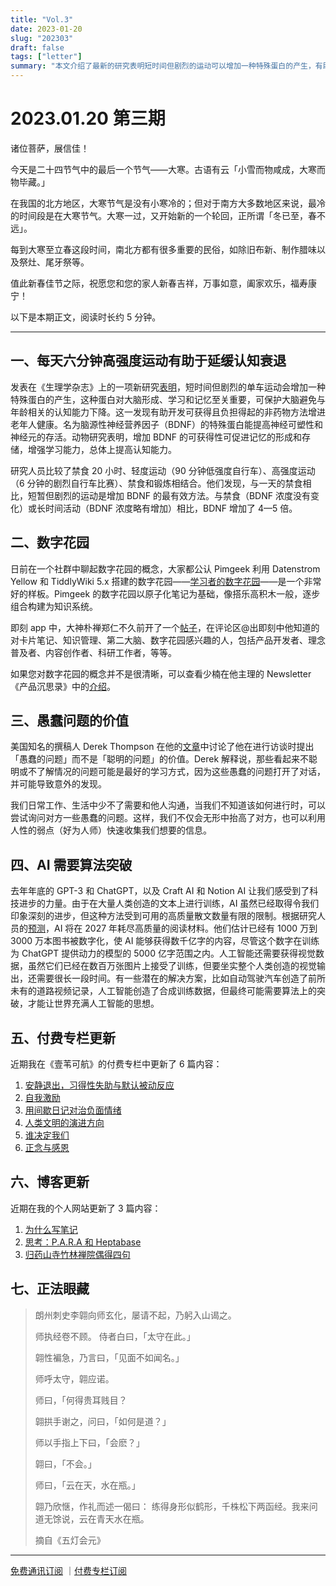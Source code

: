 ```yaml
---
title: "Vol.3"
date: 2023-01-20
slug: "202303"
draft: false
tags: ["letter"]
summary: "本文介绍了最新的研究表明短时间但剧烈的运动可以增加一种特殊蛋白的产生，有助于延缓认知衰退；数字花园的概念以及 Pimgeek 的数字花园；愚蠢问题的价值；AI 需要算法突破。"
---
```


# 2023.01.20 第三期

诸位菩萨，展信佳！

今天是二十四节气中的最后一个节气——大寒。古语有云「小雪而物咸成，大寒而物毕藏。」

在我国的北方地区，大寒节气是没有小寒冷的；但对于南方大多数地区来说，最冷的时间段是在大寒节气。大寒一过，又开始新的一个轮回，正所谓「冬已至，春不远」。

每到大寒至立春这段时间，南北方都有很多重要的民俗，如除旧布新、制作腊味以及祭灶、尾牙祭等。

值此新春佳节之际，祝愿您和您的家人新春吉祥，万事如意，阖家欢乐，福寿康宁！

以下是本期正文，阅读时长约 5 分钟。

---

## 一、每天六分钟高强度运动有助于延缓认知衰退

发表在《生理学杂志》上的一项新研究[表明](https://physoc.onlinelibrary.wiley.com/doi/10.1113/JP283582)，短时间但剧烈的单车运动会增加一种特殊蛋白的产生，这种蛋白对大脑形成、学习和记忆至关重要，可保护大脑避免与年龄相关的认知能力下降。这一发现有助开发可获得且负担得起的非药物方法增进老年人健康。名为脑源性神经营养因子（BDNF）的特殊蛋白能提高神经可塑性和神经元的存活。动物研究表明，增加 BDNF 的可获得性可促进记忆的形成和存储，增强学习能力，总体上提高认知能力。

研究人员比较了禁食 20 小时、轻度运动（90 分钟低强度自行车）、高强度运动（6 分钟的剧烈自行车比赛）、禁食和锻炼相结合。他们发现，与一天的禁食相比，短暂但剧烈的运动是增加 BDNF 的最有效方法。与禁食（BDNF 浓度没有变化）或长时间活动（BDNF 浓度略有增加）相比，BDNF 增加了 4—5 倍。

## 二、数字花园

日前在一个社群中聊起数字花园的概念，大家都公认 Pimgeek 利用 Datenstrom Yellow 和 TiddlyWiki 5.x 搭建的数字花园——[学习者的数字花园](https://pimgeek.com/notes/)——是一个非常好的样板。Pimgeek 的数字花园以原子化笔记为基础，像搭乐高积木一般，逐步组合构建为知识系统。

即刻 app 中，大神朴禅郑仁不久前开了一个[帖子](https://m.okjike.com/originalPosts/63c2d084f38a3fb55f6ee97f?s=eyJ1IjoiNjJhYTljZTI2N2YwNTAwMDExNDYwOTE5IiwiZCI6MX0%3D)，在评论区@出即刻中他知道的对卡片笔记、知识管理、第二大脑、数字花园感兴趣的人，包括产品开发者、理念普及者、内容创作者、科研工作者，等等。

如果您对数字花园的概念并不是很清晰，可以查看少楠在他主理的 Newsletter 《产品沉思录》中的[介绍](https://pmthinking.com/digital-garden)。

## 三、愚蠢问题的价值

美国知名的撰稿人 Derek Thompson 在他的[文章](https://www.theatlantic.com/newsletters/archive/2023/01/journalist-interview-asking-questions-techniques/672755/?utm_source=feed)中讨论了他在进行访谈时提出「愚蠢的问题」而不是「聪明的问题」的价值。Derek 解释说，那些看起来不聪明或不了解情况的问题可能是最好的学习方式，因为这些愚蠢的问题打开了对话，并可能导致意外的发现。

我们日常工作、生活中少不了需要和他人沟通，当我们不知道该如何进行时，可以尝试询问对方一些愚蠢的问题。这样，我们不仅会无形中抬高了对方，也可以利用人性的弱点（好为人师）快速收集我们想要的信息。

## 四、AI 需要算法突破

去年年底的 GPT-3 和 ChatGPT，以及 Craft AI 和 Notion AI 让我们感受到了科技进步的力量。由于在大量人类创造的文本上进行训练，AI 虽然已经取得令我们印象深刻的进步，但这种方法受到可用的高质量散文数量有限的限制。根据研究人员的[预测](https://www.theatlantic.com/technology/archive/2023/01/artificial-intelligence-ai-chatgpt-dall-e-2-learning/672754/?utm_source=feed)，AI 将在 2027 年耗尽高质量的阅读材料。他们估计已经有 1000 万到 3000 万本图书被数字化，使 AI 能够获得数千亿字的内容，尽管这个数字在训练为 ChatGPT 提供动力的模型的 5000 亿字范围之内。人工智能还需要获得视觉数据，虽然它们已经在数百万张图片上接受了训练，但要坐实整个人类创造的视觉输出，还需要很长一段时间。有一些潜在的解决方案，比如自动驾驶汽车创造了前所未有的道路视频记录，人工智能创造了合成训练数据，但最终可能需要算法上的突破，才能让世界充满人工智能的思想。

## 五、付费专栏更新

近期我在《壹苇可航》的付费专栏中更新了 6 篇内容：

1. [安静退出，习得性失助与默认被动反应](https://xiaobot.net/post/6a8a2392-e240-4ab1-a957-354f32832b22)
2. [自我激励](https://xiaobot.net/post/1f78ba79-680e-42e7-bcd2-f6435c8d880f)
3. [用间歇日记对治负面情绪](https://xiaobot.net/post/26b6290f-a022-41ee-8e78-3560f5ea3b50)
4. [人类文明的演进方向](https://xiaobot.net/post/b3ada0b7-8c3b-45dc-b71c-0fb5f4b441ad)
5. [谁决定我们](https://xiaobot.net/post/0fa967c7-68bb-4924-a3d7-ee348f1e141f)
6. [正念与感恩](https://xiaobot.net/post/7cc48441-443f-47db-91de-4ddfc947cae9)

## 六、博客更新

近期在我的个人网站更新了 3 篇内容：

1. [为什么写笔记](https://justgoidea.com/posts/2023-002)
2. [思考：P.A.R.A 和 Heptabase](https://justgoidea.com/posts/2023-003)
3. [归药山寺竹林禅院偶得四句](https://justgoidea.com/posts/2023-004)

## 七、正法眼藏

> 朗州刺史李翶向师玄化，屡请不起，乃躬入山谒之。
>
>
> 师执经卷不顾。 侍者白曰，「太守在此。」
>
> 翶性褊急，乃言曰，「见面不如闻名。」
>
> 师呼太守，翶应诺。
>
> 师曰，「何得贵耳贱目？
>
> 翶拱手谢之，问曰，「如何是道？」
>
> 师以手指上下曰，「会麽？」
>
> 翶曰，「不会。」
>
> 师曰，「云在天，水在瓶。」
>
> 翶乃欣惬，作礼而述一偈曰： 练得身形似鹤形，千株松下两函经。我来问道无馀说，云在青天水在瓶。
>
> 摘自《五灯会元》
>

---

[免费通讯订阅](https://letters.justgoidea.com/) ｜[付费专栏订阅](https://xiaobot.net/p/ywkh?refer=59b4c4c8-52a3-4dd4-b54b-1a81d7a4fb18)
